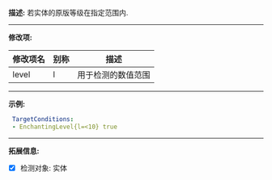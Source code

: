 **描述:** 若实体的原版等级在指定范围内.

---

**修改项:**

| 修改项名  | 别称           | 描述                      |
| --------- | -------------- | ------------------------- |
| level | l | 用于检测的数值范围 |

---

**示例:**

```yaml
 TargetConditions:
 - EnchantingLevel{l=<10} true
```

---

**拓展信息:**

- [x] 检测对象: 实体